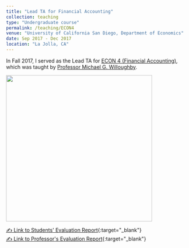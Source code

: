 ```yaml
---
title: "Lead TA for Financial Accounting"
collection: teaching
type: "Undergraduate course"
permalink: /teaching/ECON4
venue: "University of California San Diego, Department of Economics"
date: Sep 2017 - Dec 2017
location: "La Jolla, CA"
---
```


In Fall 2017, I served as the Lead TA for [ECON 4 (Financial Accounting)](https://courses.ucsd.edu/coursemain.aspx?section=913991), which was taught by [Professor Michael G. Willoughby](http://willoughby.ucsd.edu/about-michael-willoughby-phd/). 


<img src='/images/ECON4Collegues.jpg' width="400">

[✍ Link to Students' Evaluation Report](https://mozilla.github.io/pdf.js/web/viewer.html?file=https://raw.githubusercontent.com/chkao831/FA17-WI18-FA20_TA-Evaluation-Results_UCSD-Stanford/master/Kao_Chih-Hsuan_Student_IA_Evaluation_-_ECON_4_-_Financial_Accounting_%5BA00%5D_%28Willoughby_Michael_Gene%29_-_FA17.pdf){:target="_blank"} <br>
[✍ Link to Professor's Evaluation Report](https://mozilla.github.io/pdf.js/web/viewer.html?file=https://raw.githubusercontent.com/chkao831/FA17-WI18-FA20_TA-Evaluation-Results_UCSD-Stanford/master/Kao_Chih-Hsuan_Instructor_IA_Evaluation_-_ECON_4_-_Financial_Accounting_%28Willoughby_Michael_Gene%29_-_FA17.pdf){:target="_blank"}
